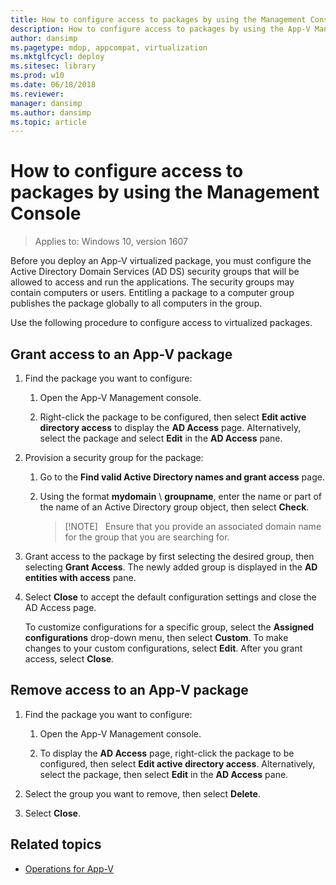 ```yaml
---
title: How to configure access to packages by using the Management Console (Windows 10)
description: How to configure access to packages by using the App-V Management Console.
author: dansimp
ms.pagetype: mdop, appcompat, virtualization
ms.mktglfcycl: deploy
ms.sitesec: library
ms.prod: w10
ms.date: 06/18/2018
ms.reviewer: 
manager: dansimp
ms.author: dansimp
ms.topic: article
---
```

# How to configure access to packages by using the Management Console

>Applies to: Windows 10, version 1607

Before you deploy an App-V virtualized package, you must configure the Active Directory Domain Services (AD DS) security groups that will be allowed to access and run the applications. The security groups may contain computers or users. Entitling a package to a computer group publishes the package globally to all computers in the group.

Use the following procedure to configure access to virtualized packages.

## Grant access to an App-V package

1. Find the package you want to configure:

    1. Open the App-V Management console.

    1. Right-click the package to be configured, then select **Edit active directory access** to display the **AD Access** page. Alternatively, select the package and select **Edit** in the **AD Access** pane.

2. Provision a security group for the package:

    1. Go to the **Find valid Active Directory names and grant access** page.

    1. Using the format **mydomain** \\ **groupname**, enter the name or part of the name of an Active Directory group object, then select **Check**.

        >[!NOTE]  
        >Ensure that you provide an associated domain name for the group that you are searching for.

3. Grant access to the package by first selecting the desired group, then selecting **Grant Access**. The newly added group is displayed in the **AD entities with access** pane.

4. Select **Close** to accept the default configuration settings and close the AD Access page.

    To customize configurations for a specific group, select the **Assigned configurations** drop-down menu, then select **Custom**. To make changes to your custom configurations, select **Edit**. After you grant access, select **Close**.

## Remove access to an App-V package

1. Find the package you want to configure:

    1. Open the App-V Management console.

    1. To display the **AD Access** page, right-click the package to be configured, then select **Edit active directory access**. Alternatively, select the package, then select **Edit** in the **AD Access** pane.

2. Select the group you want to remove, then select **Delete**.

3. Select **Close**.





## Related topics

* [Operations for App-V](appv-operations.md)

